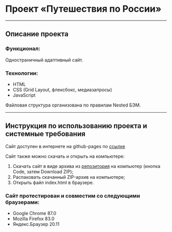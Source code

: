 # Проект «Путешествия по России»
___________________________
## Описание проекта
### Функционал:
Одностраничный адаптивный сайт.

### Технологии: 
- HTML
- CSS (Grid Layout, флексбокс, медиазапросы)
- JavaScript

Файловая структура организована по правилам Nested БЭМ.
___________________________
## Инструкция по использованию проекта и системные требования
Сайт доступен в интернете на github-pages по [ссылке](https://nik817.github.io/russian-travel/)

Сайт также можно скачать и открыть на компьютере:
1. Скачать сайт в виде архива из [репозитория](https://nik817.com/niarga/russian-travel) на компьютер (кнопка Code, затем Download ZIP);
2. Распаковать скачанный ZIP-архив на компьютере;
3. Открыть файл index.html в браузере.

### Сайт протестирован и совместим со следующими браузерами:
* Google Chrome 87.0
* Mozilla Firefox 83.0
* Яндекс.Браузер 20.11
